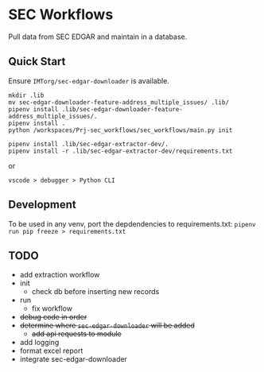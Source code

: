 # SEC Workflows

Pull data from SEC EDGAR and maintain in a database.


## Quick Start

Ensure `IMTorg/sec-edgar-downloader` is available.

```
mkdir .lib
mv sec-edgar-downloader-feature-address_multiple_issues/ .lib/
pipenv install .lib/sec-edgar-downloader-feature-address_multiple_issues/.
pipenv install .
python /workspaces/Prj-sec_workflows/sec_workflows/main.py init

pipenv install .lib/sec-edgar-extractor-dev/.
pipenv install -r .lib/sec-edgar-extractor-dev/requirements.txt 
```

or 

`vscode > debugger > Python CLI`


## Development

To be used in any venv, port the depdendencies to requirements.txt: `pipenv run pip freeze > requirements.txt`



## TODO

* add extraction workflow
* init
  - check db before inserting new records
* run 
  - fix workflow
* ~~debug code in order~~
* ~~determine where `sec-edgar-downloader` will be added~~
  - ~~add api requests to module~~
* add logging
* format excel report
* integrate sec-edgar-downloader